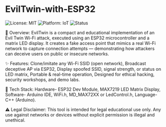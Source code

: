 # EvilTwin-with-ESP32
![License: MIT](https://img.shields.io/badge/License-MIT-green.svg)
![Platform: IoT](https://img.shields.io/badge/platform-IoT-blue)
![Status](https://img.shields.io/badge/status-active-brightgreen)

📌 Overview:
EvilTwin is a compact and educational implementation of an Evil Twin Wi-Fi attack, executed using an ESP32 microcontroller and a matrix LED display. It creates a fake access point that mimics a real Wi-Fi network to capture connection attempts — demonstrating how attackers can deceive users on public or insecure networks.

✨ Features:
Clone/imitate any Wi-Fi SSID (open network),
Broadcast deceptive AP via ESP32,
Display spoofed SSID, signal strength, or status on LED matrix,
Portable & real-time operation,
Designed for ethical hacking, security workshops, and demo labs.

🧰 Tech Stack:
Hardware- ESP32 Dev Module, MAX7219 LED Matrix Display,
Software- Arduino IDE, WiFi.h, MD_MAX72XX or LedControl.h,
Language- C++ (Arduino).

⚠️ Legal Disclaimer:
This tool is intended for legal educational use only. Any use against networks or devices without explicit permission is illegal and unethical.
